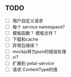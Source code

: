 ## TODO
- [ ] 用户自定义请求
- [ ] 每个 service namespace?
- [ ] 模板函数？ 模板文件？
- [ ] 下载和cache
- [ ] 异常后继续？
- [ ] mockjs转为json的错误处理
- [ ] ci?
- [ ] 扩展到 petal-service
- [ ] 请求 ContentType的值